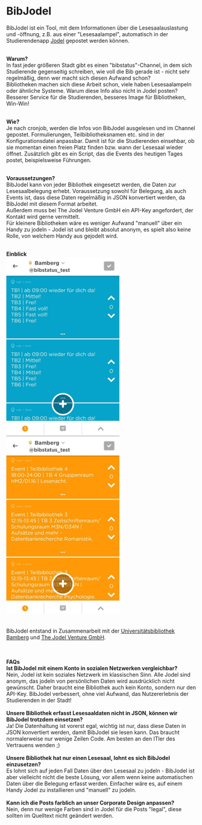 # BibJodel
BibJodel ist ein Tool, mit dem Informationen über die Lesesaalauslastung und -öffnung, z.B. aus einer "Lesesaalampel", automatisch in der Studierendenapp <a href="https://jodel.com/" target="_blank">Jodel</a> gepostet werden können.
<br><br>

<b>Warum?</b><br>
In fast jeder größeren Stadt gibt es einen "bibstatus"-Channel, in dem sich Studierende gegenseitig schreiben, wie voll die Bib gerade ist - nicht sehr regelmäßig, denn wer macht sich diesen Aufwand schon?
<br>Bibliotheken machen sich diese Arbeit schon, viele haben Lesesaalampeln oder ähnliche Systeme. Warum diese Info also nicht in Jodel posten? Besserer Service für die Studierenden, besseres Image für Bibliotheken, Win-Win!
<br><br>

<b>Wie?</b><br>
Je nach cronjob, werden die Infos von BibJodel ausgelesen und im Channel gepostet. Formulierungen, Teilbibliotheksnamen etc. sind in der Konfigurationsdatei anpassbar. Damit ist für die Studierenden einsehbar, ob sie momentan einen freien Platz finden bzw. wann der Lesesaal wieder öffnet. Zusätzlich gibt es ein Script, das die Events des heutigen Tages postet, beispielsweise Führungen.
<br><br>

<b>Voraussetzungen?</b><br>
BibJodel kann von jeder Bibliothek eingesetzt werden, die Daten zur Lesesaalbelegung erhebt. Voraussetzung sowohl für Belegung, als auch Events ist, dass diese Daten regelmäßig in JSON konvertiert werden, da BibJodel mit diesem Format arbeitet.<br>
Außerdem muss bei The Jodel Venture GmbH ein API-Key angefordert, der Kontakt wird gerne vermittelt.<br>
Für kleinere Bibliotheken wäre es weniger Aufwand "manuell" über ein Handy zu jodeln - Jodel ist und bleibt absolut anonym, es spielt also keine Rolle, von welchem Handy aus gejodelt wird.
<br><br>

<b>Einblick</b><br>
<img src="https://github.com/LuisMossburger/BibJodel/blob/master/jodelBelegung.jpeg" width=300px>
<img src="https://github.com/LuisMossburger/BibJodel/blob/master/jodelEvents.jpeg" width=300px>
<br><br><br>
BibJodel entstand in Zusammenarbeit mit der <a href="https://www.uni-bamberg.de/ub/" target="_blank">Universitätsbibliothek Bamberg</a> und <a href="https://jodel.com/de/imprint/" target="_blank">The Jodel Venture GmbH</a>.
<br><br><br>

<b>FAQs</b><br>
<b>Ist BibJodel mit einem Konto in sozialen Netzwerken vergleichbar?</b><br>
Nein, Jodel ist kein soziales Netzwerk im klassischen Sinn. Alle Jodel sind anonym, das jodeln von persönlichen Daten wird ausdrücklich nicht gewünscht. Daher braucht eine Bibliothek auch kein Konto, sondern nur den API-Key. BibJodel verbessert, ohne viel Aufwand, das Nutzererlebnis
der Studierenden in der Stadt!<br><br>
<b>Unsere Bibliothek erfasst Lesesaaldaten nicht in JSON, können wir BibJodel trotzdem einsetzen?</b><br>
Ja! Die Datenhaltung ist vorerst egal, wichtig ist nur, dass diese Daten in JSON konvertiert werden, damit BibJodel sie lesen kann. Das braucht normalerweise nur wenige Zeilen Code. Am besten an den ITler des Vertrauens wenden ;)<br><br>
<b>Unsere Bibliothek hat nur einen Lesesaal, lohnt es sich BibJodel einzusetzen?</b><br>
Es lohnt sich auf jeden Fall Daten über den Lesesaal zu jodeln - BibJodel ist aber vielleicht nicht die beste Lösung, vor allem wenn keine automatischen
Daten über die Belegung erfasst werden. Einfacher wäre es, auf einem Handy Jodel zu installieren und "manuell" zu jodeln.<br><br>
<b>Kann ich die Posts farblich an unser Corporate Design anpassen?</b><br>
Nein, denn nur wenige Farben sind in Jodel für die Posts "legal", diese sollten im Quelltext nicht geändert werden.
